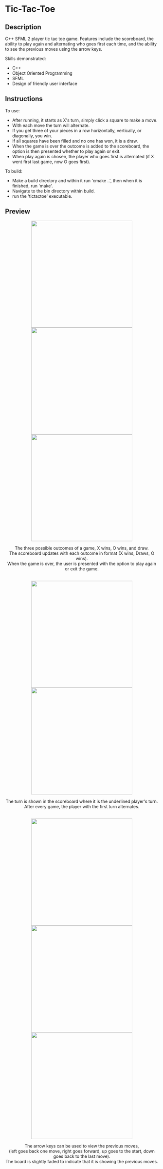 # Tic-Tac-Toe

## Description
C++ SFML 2 player tic tac toe game. Features include the scoreboard, the ability to play again and alternating who goes first each time, and the ability to see the previous moves using the arrow keys.

Skills demonstrated:
- C++
- Object Oriented Programming
- SFML
- Design of friendly user interface

## Instructions
To use:
- After running, it starts as X's turn, simply click a square to make a move.
- With each move the turn will alternate.
- If you get three of your pieces in a row horizontally, vertically, or diagonally, you win.
- If all squares have been filled and no one has won, it is a draw.
- When the game is over the outcome is added to the scoreboard, the option is then presented whether to play again or exit.
- When play again is chosen, the player who goes first is alternated (if X went first last game, now O goes first).

To build:
- Make a build directory and within it run 'cmake ..', then when it is finished, run 'make'.
- Navigate to the bin directory within build.
- run the 'tictactoe' executable.

## Preview
<div align="center">
  <img src="https://github.com/liamblaschka/image-repo/blob/main/Tic-Tac-Toe/X_win.png" width="332" height="350">
  <img src="https://github.com/liamblaschka/image-repo/blob/main/Tic-Tac-Toe/O_win.png" width="332" height="350">
  <img src="https://github.com/liamblaschka/image-repo/blob/main/Tic-Tac-Toe/Draw.png" width="332" height="350">
  <p>
    The three possible outcomes of a game, X wins, O wins, and draw.<br>
    The scoreboard updates with each outcome in format (X wins, Draws, O wins).<br>
    When the game is over, the user is presented with the option to play again or exit the game.
  </p>
  <br>
  <img src="https://github.com/liamblaschka/image-repo/blob/main/Tic-Tac-Toe/X_first.png" width="332" height="350">
  <img src="https://github.com/liamblaschka/image-repo/blob/main/Tic-Tac-Toe/O_first.png" width="332" height="350">
  <p>
    The turn is shown in the scoreboard where it is the underlined player's turn.<br>
    After every game, the player with the first turn alternates.
  </p>
  <br>
  <img src="https://github.com/liamblaschka/image-repo/blob/main/Tic-Tac-Toe/move_history1.png" width="332" height="350">
  <img src="https://github.com/liamblaschka/image-repo/blob/main/Tic-Tac-Toe/move_history2.png" width="332" height="350">
  <img src="https://github.com/liamblaschka/image-repo/blob/main/Tic-Tac-Toe/move_history3.png" width="332" height="350">
  <p>
    The arrow keys can be used to view the previous moves,<br>
    (left goes back one move, right goes forward, up goes to the start, down goes back to the last move).<br>
    The board is slightly faded to indicate that it is showing the previous moves.
  </p>
</div>
